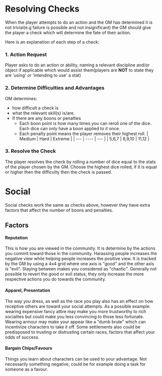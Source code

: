 # Resolving Checks
When the player attempts to do an action and the GM has determined it is not trivial(e.g failure is possible and not insignificant) the GM should give the player a check which will determine the fate of their action.

Here is an explanation of each step of a check:

### 1. Action Request
Player asks to do an action or ability, naming a relevant discipline and/or object if applicable which would assist them(players are **NOT** to state they are 'using' or 'intending to use' a stat)

### 2. Determine Difficulties and Advantages
GM determines:
- how difficult a check is
- what the relevant skill(s) is/are.
- If there are any boons or penalties
	- Each boon point is how many times you can reroll one of the dice. Each dice can only have a boon applied to it once.
	- Each penalty point means the player removes their highest roll.
| Medium |  Hard  | Extreme |
|   ---  |  ----  |   ---   |
|  5,6,7 | 8,9,10 |  11,12  |

### 3. Resolve the Check
The player resolves the check by rolling a number of dice equal to the stats of the player chosen by the GM. Choose the highest dice rolled, if it is equal or higher then the difficulty then the check is passed.

# Social
 
Social checks work the same as checks above, however they have extra factors that affect the number of boons and penalties.

## Factors

#### Reputation
This is how you are viewed in the community. It is determine by the actions you commit toward those in the community. Harassing people increases the negative view while helping people increases the positive view. It is tracked by the GM by using a 4x4 grid where one axis is "good" and the other axis is "evil". Staying between makes you considered as "chaotic". Generally not possible to revert the good or evil status, they only increase the more respective actions you do towards the community.

#### Apparel, Presentation
The way you dress, as well as the race you play also has an effect on how receptive others are toward your social attempts. As a possible example: wearing expensive fancy attire may make you more trustworthy to rich socialites but could make you less convincing to those less fortunate. Wearing armour may make your appear like a "dumb brute" which can incentivize characters to take it off. Some settlements also could be predisposed to trusting or distrusting certain races, factors that affect your odds of success.

#### Bargain Chips/Favours
Things you learn about characters can be used to your advantage. Not necessarily something negative, could be for example doing a task for someone as a favour.